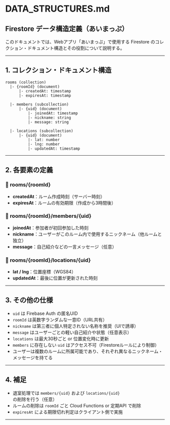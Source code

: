 # DATA\_STRUCTURES.md

## Firestore データ構造定義（あいまっぷ）

このドキュメントでは、Webアプリ「あいまっぷ」で使用する Firestore のコレクション・ドキュメント構造とその役割について説明する。

---

## 1. コレクション・ドキュメント構造

```
rooms (collection)
  |- {roomId} (document)
      |- createdAt: timestamp
      |- expiresAt: timestamp

  |- members (subcollection)
      |- {uid} (document)
          |- joinedAt: timestamp
          |- nickname: string
          |- message: string

  |- locations (subcollection)
      |- {uid} (document)
          |- lat: number
          |- lng: number
          |- updatedAt: timestamp
```

---

## 2. 各要素の定義

### 🔹 rooms/{roomId}

* **createdAt**：ルーム作成時刻（サーバー時刻）
* **expiresAt**：ルームの有効期限（作成から3時間後）

### 🔹 rooms/{roomId}/members/{uid}

* **joinedAt**：参加者が初回参加した時刻
* **nickname**：ユーザーがこのルーム内で使用するニックネーム（他ルームと独立）
* **message**：自己紹介などの一言メッセージ（任意）

### 🔹 rooms/{roomId}/locations/{uid}

* **lat / lng**：位置座標（WGS84）
* **updatedAt**：最後に位置が更新された時刻

---

## 3. その他の仕様

* `uid` は Firebase Auth の匿名UID
* `roomId` は英数字ランダムな一意ID（URL共有）
* `nickname` は第三者に個人特定されない名称を推奨（UIで誘導）
* `message` はユーザーごとの軽い自己紹介や状態（任意表示）
* `locations` は最大30秒ごと or 位置変化時に更新
* `members` に存在しない `uid` はアクセス不可（Firestoreルールにより制御）
* ユーザーは複数のルームに所属可能であり、それぞれ異なるニックネーム・メッセージを持てる

---

## 4. 補足

* 退室処理では `members/{uid}` および `locations/{uid}` の削除を行う（任意）
* ルームの削除は `roomId` ごと Cloud Functions or 定期API で削除
* `expiresAt` による期限切れ判定はクライアント側で実施

---
